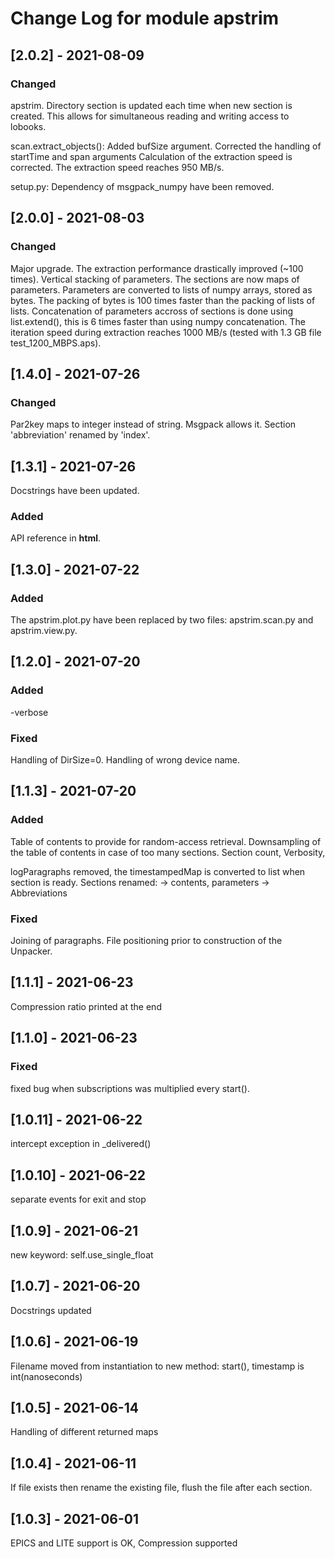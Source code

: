# Change Log for module apstrim
 

## [2.0.2] - 2021-08-09

### Changed

apstrim. Directory section is updated each time when new section is created.
This allows for simultaneous reading and writing access to lobooks.

scan.extract_objects():
Added bufSize argument. Corrected the handling of startTime and span arguments
Calculation of the extraction speed is corrected. The extraction speed reaches
950 MB/s.

setup.py:
Dependency of msgpack_numpy have been removed.

## [2.0.0] - 2021-08-03

### Changed 

Major upgrade. The extraction performance drastically improved (~100 times). 
Vertical stacking of parameters. The sections are now maps of parameters.
Parameters are converted to lists of numpy arrays, stored as bytes. 
The packing of bytes is 100 times faster than the packing of lists of lists.
Concatenation of parameters accross of sections is done using list.extend(),
this is 6 times faster than using numpy concatenation.
The iteration speed during extraction reaches 1000 MB/s (tested with 
1.3 GB file test_1200_MBPS.aps).

## [1.4.0] - 2021-07-26

### Changed 
Par2key maps to integer instead of string. Msgpack allows it.
Section 'abbreviation' renamed by 'index'.

## [1.3.1] - 2021-07-26
Docstrings have been updated.

### Added

API reference in **html**.

## [1.3.0] - 2021-07-22

### Added

The apstrim.plot.py have been replaced by two files: apstrim.scan.py and 
apstrim.view.py. 

## [1.2.0] - 2021-07-20

### Added
-verbose

### Fixed
Handling of DirSize=0.
Handling of wrong device name.

## [1.1.3] - 2021-07-20
 
### Added

Table of contents to provide for random-access retrieval.
Downsampling of the table of contents in case of too many sections.
Section count, Verbosity, 
 


logParagraphs removed, the timestampedMap is converted to list when 
section is ready.
Sections renamed: -> contents, parameters -> Abbreviations

### Fixed

Joining of paragraphs.
File positioning prior to construction of the Unpacker.

## [1.1.1] - 2021-06-23
  
Compression ratio printed at the end
  
## [1.1.0] - 2021-06-23

### Fixed
fixed bug when subscriptions was multiplied every start().

## [1.0.11] - 2021-06-22

intercept exception in _delivered()

## [1.0.10] - 2021-06-22

separate events for exit and stop

## [1.0.9] - 2021-06-21

new keyword: self.use_single_float

## [1.0.7] - 2021-06-20

Docstrings updated

## [1.0.6] - 2021-06-19

Filename moved from instantiation to new method: start(), timestamp is int(nanoseconds)

## [1.0.5] - 2021-06-14

Handling of different returned maps

## [1.0.4] - 2021-06-11

If file exists then rename the existing file, flush the file after each section.

## [1.0.3] - 2021-06-01

EPICS and LITE support is OK, Compression supported
